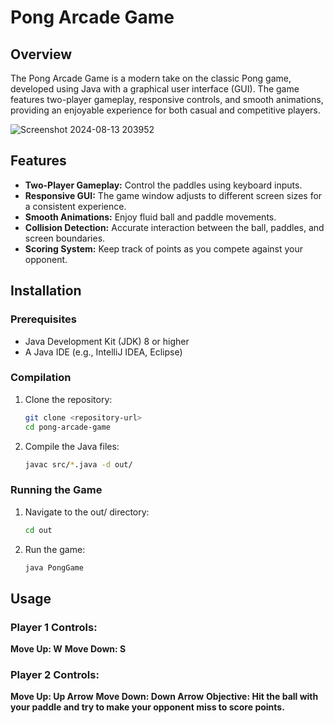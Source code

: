 # Pong Arcade Game

## Overview

The Pong Arcade Game is a modern take on the classic Pong game, developed using Java with a graphical user interface (GUI). The game features two-player gameplay, responsive controls, and smooth animations, providing an enjoyable experience for both casual and competitive players.

![Screenshot 2024-08-13 203952](https://github.com/user-attachments/assets/86f05f72-f958-4205-b18d-cd09d934ebd7)

## Features

- **Two-Player Gameplay:** Control the paddles using keyboard inputs.
- **Responsive GUI:** The game window adjusts to different screen sizes for a consistent experience.
- **Smooth Animations:** Enjoy fluid ball and paddle movements.
- **Collision Detection:** Accurate interaction between the ball, paddles, and screen boundaries.
- **Scoring System:** Keep track of points as you compete against your opponent.

## Installation

### Prerequisites

- Java Development Kit (JDK) 8 or higher
- A Java IDE (e.g., IntelliJ IDEA, Eclipse)

### Compilation

1. Clone the repository:
   ```bash
   git clone <repository-url>
   cd pong-arcade-game

2. Compile the Java files:
   ```bash
   javac src/*.java -d out/

### Running the Game

1. Navigate to the out/ directory:
   ```bash
   cd out

2. Run the game:
   ```bash
   java PongGame

## Usage

### Player 1 Controls:

**Move Up: W**
**Move Down: S**

### Player 2 Controls:

**Move Up: Up Arrow**
**Move Down: Down Arrow**
**Objective: Hit the ball with your paddle and try to make your opponent miss to score points.**
